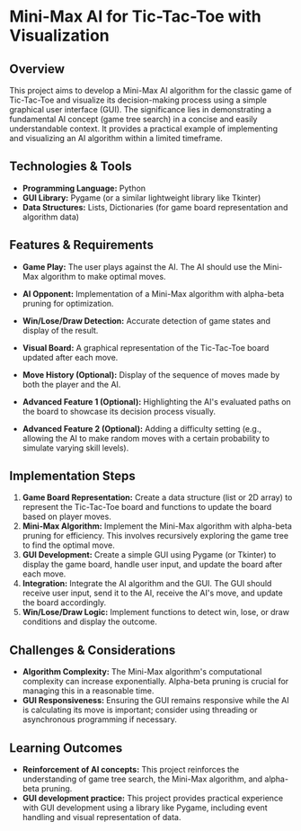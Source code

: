 # Mini-Max AI for Tic-Tac-Toe with Visualization

## Overview

This project aims to develop a Mini-Max AI algorithm for the classic game of Tic-Tac-Toe and visualize its decision-making process using a simple graphical user interface (GUI).  The significance lies in demonstrating a fundamental AI concept (game tree search) in a concise and easily understandable context.  It provides a practical example of implementing and visualizing an AI algorithm within a limited timeframe.

## Technologies & Tools

- **Programming Language:** Python
- **GUI Library:** Pygame (or a similar lightweight library like Tkinter)
- **Data Structures:** Lists, Dictionaries (for game board representation and algorithm data)


## Features & Requirements

- **Game Play:**  The user plays against the AI. The AI should use the Mini-Max algorithm to make optimal moves.
- **AI Opponent:** Implementation of a Mini-Max algorithm with alpha-beta pruning for optimization.
- **Win/Lose/Draw Detection:** Accurate detection of game states and display of the result.
- **Visual Board:** A graphical representation of the Tic-Tac-Toe board updated after each move.
- **Move History (Optional):**  Display of the sequence of moves made by both the player and the AI.

- **Advanced Feature 1 (Optional):**  Highlighting the AI's evaluated paths on the board to showcase its decision process visually.
- **Advanced Feature 2 (Optional):** Adding a difficulty setting (e.g., allowing the AI to make random moves with a certain probability to simulate varying skill levels).


## Implementation Steps

1. **Game Board Representation:** Create a data structure (list or 2D array) to represent the Tic-Tac-Toe board and functions to update the board based on player moves.
2. **Mini-Max Algorithm:** Implement the Mini-Max algorithm with alpha-beta pruning for efficiency. This involves recursively exploring the game tree to find the optimal move.
3. **GUI Development:** Create a simple GUI using Pygame (or Tkinter) to display the game board, handle user input, and update the board after each move.
4. **Integration:** Integrate the AI algorithm and the GUI.  The GUI should receive user input, send it to the AI, receive the AI's move, and update the board accordingly.
5. **Win/Lose/Draw Logic:**  Implement functions to detect win, lose, or draw conditions and display the outcome.


## Challenges & Considerations

- **Algorithm Complexity:**  The Mini-Max algorithm's computational complexity can increase exponentially. Alpha-beta pruning is crucial for managing this in a reasonable time.
- **GUI Responsiveness:** Ensuring the GUI remains responsive while the AI is calculating its move is important; consider using threading or asynchronous programming if necessary.

## Learning Outcomes

- **Reinforcement of AI concepts:**  This project reinforces the understanding of game tree search, the Mini-Max algorithm, and alpha-beta pruning.
- **GUI development practice:** This project provides practical experience with GUI development using a library like Pygame, including event handling and visual representation of data.

